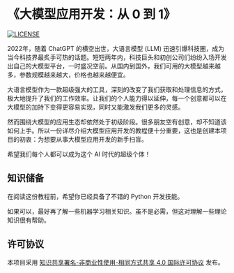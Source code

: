 # 《大模型应用开发：从 0 到 1》

[![LICENSE](https://img.shields.io/badge/LICENSE-CC_BY_NC_SA_4.0-blue?logo=creativecommons&logoColor=white&label=LICENSE)](https://creativecommons.org/licenses/by-nc-sa/4.0/)

2022年，随着 ChatGPT 的横空出世，大语言模型 (LLM) 迅速引爆科技圈，成为当今科技界最炙手可热的话题。短短两年内，科技巨头和初创公司们纷纷入场开发出自己的大模型平台，一时盛况空前。从国内到国外，我们可用的大模型越来越多，参数规模越来越大，价格也越来越便宜。

大语言模型作为一款超级强大的工具，深刻的改变了我们获取和处理信息的方式，极大地提升了我们的工作效率。让我们的个人能力得以延伸，每一个创意都可以在大模型的加持下变得更容易实现，同时又能激发我们更多的灵感。

然而围绕大模型的应用生态却依然处于初级阶段。很多朋友空有创意，却不知道该如何上手。所以一份详尽介绍大模型应用开发的教程便十分重要，这也是创建本项目的初衷：为想要从事大模型应用开发的新手扫盲。

希望我们每个人都可以成为这个 AI 时代的超级个体！


## 知识储备

在阅读这份教程前，希望你已经具备了不错的 Python 开发技能。

如果可以，最好再了解一些机器学习相关知识。虽不是必需，但这对理解一些理论知识很有帮助。


## 许可协议

本项目采用 [知识共享署名-非商业性使用-相同方式共享 4.0 国际许可协议](https://creativecommons.org/licenses/by-nc-sa/4.0/) 发布。
